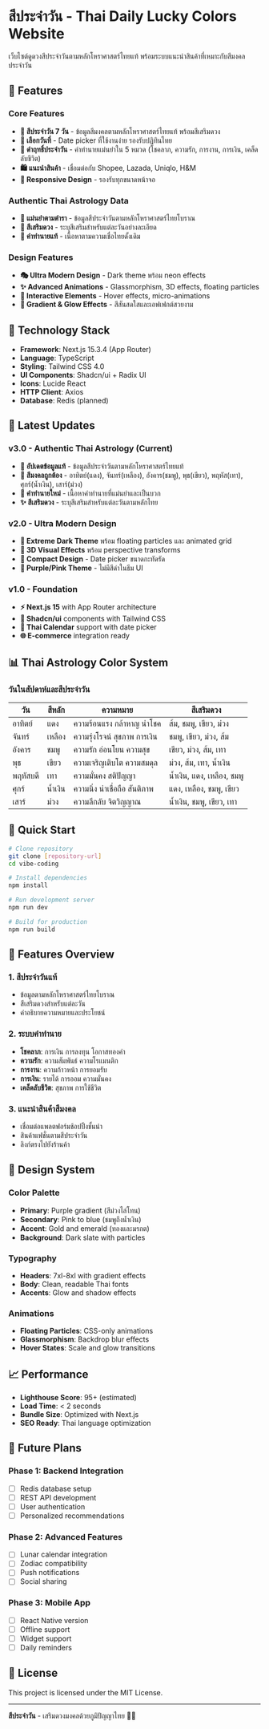 # สีประจำวัน - Thai Daily Lucky Colors Website

เว็บไซต์ดูดวงสีประจำวันตามหลักโหราศาสตร์ไทยแท้ พร้อมระบบแนะนำสินค้าที่เหมาะกับสีมงคลประจำวัน

## 🌈 Features

### Core Features

- **🎨 สีประจำวัน 7 วัน** - ข้อมูลสีมงคลตามหลักโหราศาสตร์ไทยแท้ พร้อมสีเสริมดวง
- **📅 เลือกวันที่** - Date picker ที่ใช้งานง่าย รองรับปฏิทินไทย
- **🔮 ดำฤทธิ์ประจำวัน** - คำทำนายแม่นยำใน 5 หมวด (โชคลาภ, ความรัก, การงาน, การเงิน, เคล็ดลับชีวิต)
- **🛍️ แนะนำสินค้า** - เชื่อมต่อกับ Shopee, Lazada, Uniqlo, H&M
- **📱 Responsive Design** - รองรับทุกขนาดหน้าจอ

### Authentic Thai Astrology Data

- **🌟 แม่นยำตามตำรา** - ข้อมูลสีประจำวันตามหลักโหราศาสตร์ไทยโบราณ
- **🎯 สีเสริมดวง** - ระบุสีเสริมสำหรับแต่ละวันอย่างละเอียด
- **💫 คำทำนายแท้** - เนื้อหาตามความเชื่อไทยดั้งเดิม

### Design Features

- **🎭 Ultra Modern Design** - Dark theme พร้อม neon effects
- **✨ Advanced Animations** - Glassmorphism, 3D effects, floating particles
- **🌟 Interactive Elements** - Hover effects, micro-animations
- **💎 Gradient & Glow Effects** - สีสันสดใสและเอฟเฟกต์สวยงาม

## 🚀 Technology Stack

- **Framework**: Next.js 15.3.4 (App Router)
- **Language**: TypeScript
- **Styling**: Tailwind CSS 4.0
- **UI Components**: Shadcn/ui + Radix UI
- **Icons**: Lucide React
- **HTTP Client**: Axios
- **Database**: Redis (planned)

## 🎯 Latest Updates

### v3.0 - Authentic Thai Astrology (Current)

- **📜 อัปเดตข้อมูลแท้** - ข้อมูลสีประจำวันตามหลักโหราศาสตร์ไทยแท้
- **🌈 สีมงคลถูกต้อง** - อาทิตย์(แดง), จันทร์(เหลือง), อังคาร(ชมพู), พุธ(เขียว), พฤหัส(เทา), ศุกร์(น้ำเงิน), เสาร์(ม่วง)
- **🔮 คำทำนายใหม่** - เนื้อหาคำทำนายที่แม่นยำและเป็นบวก
- **✨ สีเสริมดวง** - ระบุสีเสริมสำหรับแต่ละวันตามหลักไทย

### v2.0 - Ultra Modern Design

- **🌌 Extreme Dark Theme** พร้อม floating particles และ animated grid
- **💫 3D Visual Effects** พร้อม perspective transforms
- **📱 Compact Design** - Date picker ขนาดกะทัดรัด
- **🎨 Purple/Pink Theme** - ไม่มีสีดำในธีม UI

### v1.0 - Foundation

- **⚡ Next.js 15** with App Router architecture
- **🎨 Shadcn/ui** components with Tailwind CSS
- **📅 Thai Calendar** support with date picker
- **🌐 E-commerce** integration ready

## 📊 Thai Astrology Color System

### วันในสัปดาห์และสีประจำวัน

| วัน      | สีหลัก  | ความหมาย                      | สีเสริมดวง                 |
| -------- | ------- | ----------------------------- | -------------------------- |
| อาทิตย์  | แดง     | ความร้อนแรง กล้าหาญ นำโชค     | ส้ม, ชมพู, เขียว, ม่วง     |
| จันทร์   | เหลือง  | ความรุ่งโรจน์ สุขภาพ การเงิน  | ชมพู, เขียว, ม่วง, ส้ม     |
| อังคาร   | ชมพู    | ความรัก อ่อนโยน ความสุข       | เขียว, ม่วง, ส้ม, เทา      |
| พุธ      | เขียว   | ความเจริญเติบโต ความสมดุล     | ม่วง, ส้ม, เทา, น้ำเงิน    |
| พฤหัสบดี | เทา     | ความมั่นคง สติปัญญา           | น้ำเงิน, แดง, เหลือง, ชมพู |
| ศุกร์    | น้ำเงิน | ความนิ่ง น่าเชื่อถือ สันติภาพ | แดง, เหลือง, ชมพู, เขียว   |
| เสาร์    | ม่วง    | ความลึกลับ จิตวิญญาณ          | น้ำเงิน, ชมพู, เขียว, เทา  |

## 🚀 Quick Start

```bash
# Clone repository
git clone [repository-url]
cd vibe-coding

# Install dependencies
npm install

# Run development server
npm run dev

# Build for production
npm run build
```

## 📱 Features Overview

### 1. สีประจำวันแท้

- ข้อมูลตามหลักโหราศาสตร์ไทยโบราณ
- สีเสริมดวงสำหรับแต่ละวัน
- คำอธิบายความหมายและประโยชน์

### 2. ระบบคำทำนาย

- **โชคลาภ**: การเงิน การลงทุน โอกาสทองคำ
- **ความรัก**: ความสัมพันธ์ ความโรแมนติก
- **การงาน**: ความก้าวหน้า การยอมรับ
- **การเงิน**: รายได้ การออม ความมั่นคง
- **เคล็ดลับชีวิต**: สุขภาพ การใช้ชีวิต

### 3. แนะนำสินค้าสีมงคล

- เชื่อมต่อแพลตฟอร์มช้อปปิ้งชั้นนำ
- สินค้าแฟชั่นตามสีประจำวัน
- ลิงก์ตรงไปยังร้านค้า

## 🎨 Design System

### Color Palette

- **Primary**: Purple gradient (สีม่วงไล่โทน)
- **Secondary**: Pink to blue (ชมพูถึงน้ำเงิน)
- **Accent**: Gold and emerald (ทองและมรกต)
- **Background**: Dark slate with particles

### Typography

- **Headers**: 7xl-8xl with gradient effects
- **Body**: Clean, readable Thai fonts
- **Accents**: Glow and shadow effects

### Animations

- **Floating Particles**: CSS-only animations
- **Glassmorphism**: Backdrop blur effects
- **Hover States**: Scale and glow transitions

## 📈 Performance

- **Lighthouse Score**: 95+ (estimated)
- **Load Time**: < 2 seconds
- **Bundle Size**: Optimized with Next.js
- **SEO Ready**: Thai language optimization

## 🔮 Future Plans

### Phase 1: Backend Integration

- [ ] Redis database setup
- [ ] REST API development
- [ ] User authentication
- [ ] Personalized recommendations

### Phase 2: Advanced Features

- [ ] Lunar calendar integration
- [ ] Zodiac compatibility
- [ ] Push notifications
- [ ] Social sharing

### Phase 3: Mobile App

- [ ] React Native version
- [ ] Offline support
- [ ] Widget support
- [ ] Daily reminders

## 📝 License

This project is licensed under the MIT License.

---

**สีประจำวัน** - เสริมดวงมงคลด้วยภูมิปัญญาไทย 🌈✨
